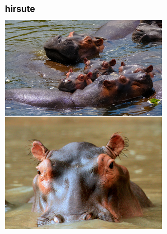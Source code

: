 # hirsute

<img src="https://raw.githubusercontent.com/azzamsa/ubuntu-wallpapers/refs/heads/master/curated/hirsute/Hippopotamus_Swimming_Photo_by_Francesco_Ungaro.jpg">

<img src="https://raw.githubusercontent.com/azzamsa/ubuntu-wallpapers/refs/heads/master/curated/hirsute/Macro_Shot_of_Black_Animal_by_Gene_Taylor.jpg">

